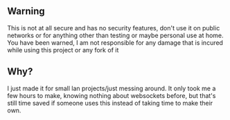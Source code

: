 ## Warning
This is not at all secure and has no security features, don't use it on public networks or for anything other than 
testing or maybe personal use at home. You have been warned, I am not responsible for any damage that is incured while using 
this project or any fork of it

## Why?
I just made it for small lan projects/just messing around.
It only took me a few hours to make, knowing nothing about websockets before, but that's still time saved if someone uses this 
instead of taking time to make their own.
